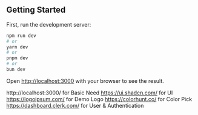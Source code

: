 ## Getting Started
First, run the development server:
```bash
npm run dev
# or
yarn dev
# or
pnpm dev
# or
bun dev
```
Open [http://localhost:3000](http://localhost:3000) with your browser to see the result.

<!--
git init
git add README.md
git commit -m "first commit"
git branch -M main
git remote add origin https://github.com/H
git push -u origin main

///////////
…or push an existing repository from the command line
git remote add origin
git branch -M main
git push -u origin main 
-->


<!-- Website usefull for this projects and uploding data and information  -->
http://localhost:3000/ for Basic Need 
https://ui.shadcn.com/ for UI
https://logoipsum.com/ for Demo Logo
https://colorhunt.co/ for Color Pick
https://dashboard.clerk.com/ for User & Authentication
